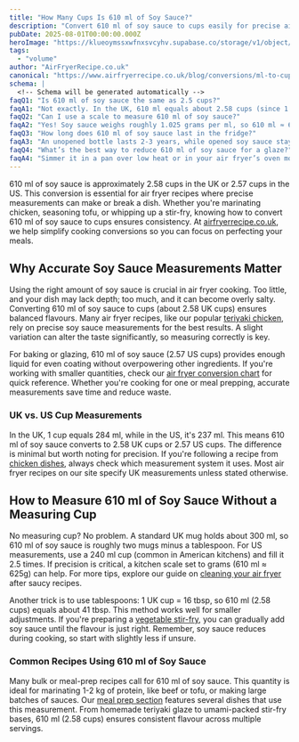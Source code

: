 ```yaml
---
title: "How Many Cups Is 610 ml of Soy Sauce?"
description: "Convert 610 ml of soy sauce to cups easily for precise air fryer cooking. Get accurate measurements for perfect recipes every time."
pubDate: 2025-08-01T00:00:00.000Z
heroImage: "https://klueoymssxwfnxsvcyhv.supabase.co/storage/v1/object/public/Shmucket/how-many-cups-is-610-ml-of-soy-sauce.webp"
tags:
  - "volume"
author: "AirFryerRecipe.co.uk"
canonical: "https://www.airfryerrecipe.co.uk/blog/conversions/ml-to-cups/how-many-cups-is-610-ml-of-soy-sauce"
schema: |
  <!-- Schema will be generated automatically -->
faqQ1: "Is 610 ml of soy sauce the same as 2.5 cups?"
faqA1: "Not exactly. In the UK, 610 ml equals about 2.58 cups (since 1 UK cup = 284 ml). In the US, it's closer to 2.57 cups (1 US cup = 237 ml). The difference is small but matters for precise recipes, especially in air fryer cooking where sauces reduce quickly."
faqQ2: "Can I use a scale to measure 610 ml of soy sauce?"
faqA2: "Yes! Soy sauce weighs roughly 1.025 grams per ml, so 610 ml ≈ 625g. This method is handy if you don’t have measuring cups. Just ensure your scale is set to grams and tare the container first for accuracy."
faqQ3: "How long does 610 ml of soy sauce last in the fridge?"
faqA3: "An unopened bottle lasts 2-3 years, while opened soy sauce stays fresh for about 1 year refrigerated. If you’ve used 610 ml for meal prep, store leftovers in an airtight container and use within 3 months for best flavour."
faqQ4: "What’s the best way to reduce 610 ml of soy sauce for a glaze?"
faqA4: "Simmer it in a pan over low heat or in your air fryer’s oven mode at 160°C, stirring occasionally. Reducing 610 ml (2.58 cups) by half takes ~20-30 minutes. Add honey or ginger for extra depth."
---
```

<p>610 ml of soy sauce is approximately 2.58 cups in the UK or 2.57 cups in the US. This conversion is essential for air fryer recipes where precise measurements can make or break a dish. Whether you're marinating chicken, seasoning tofu, or whipping up a stir-fry, knowing how to convert 610 ml of soy sauce to cups ensures consistency. At <a href=https://www.airfryerrecipe.co.uk/>airfryerrecipe.co.uk</a>, we help simplify cooking conversions so you can focus on perfecting your meals.</p>

<h2>Why Accurate Soy Sauce Measurements Matter</h2>  
<p>Using the right amount of soy sauce is crucial in air fryer cooking. Too little, and your dish may lack depth; too much, and it can become overly salty. Converting 610 ml of soy sauce to cups (about 2.58 UK cups) ensures balanced flavours. Many air fryer recipes, like our popular <a href=https://www.airfryerrecipe.co.uk/recipes>teriyaki chicken</a>, rely on precise soy sauce measurements for the best results. A slight variation can alter the taste significantly, so measuring correctly is key.</p>  

<p>For baking or glazing, 610 ml of soy sauce (2.57 US cups) provides enough liquid for even coating without overpowering other ingredients. If you're working with smaller quantities, check our <a href=https://www.airfryerrecipe.co.uk/air-fryer-conversion-chart>air fryer conversion chart</a> for quick reference. Whether you're cooking for one or meal prepping, accurate measurements save time and reduce waste.</p>  

<h3>UK vs. US Cup Measurements</h3>  
<p>In the UK, 1 cup equals 284 ml, while in the US, it's 237 ml. This means 610 ml of soy sauce converts to 2.58 UK cups or 2.57 US cups. The difference is minimal but worth noting for precision. If you're following a recipe from <a href=https://www.airfryerrecipe.co.uk/recipe-category/chicken>chicken dishes</a>, always check which measurement system it uses. Most air fryer recipes on our site specify UK measurements unless stated otherwise.</p>  

<h2>How to Measure 610 ml of Soy Sauce Without a Measuring Cup</h2>  
<p>No measuring cup? No problem. A standard UK mug holds about 300 ml, so 610 ml of soy sauce is roughly two mugs minus a tablespoon. For US measurements, use a 240 ml cup (common in American kitchens) and fill it 2.5 times. If precision is critical, a kitchen scale set to grams (610 ml ≈ 625g) can help. For more tips, explore our guide on <a href=https://www.airfryerrecipe.co.uk/air-fryer-cleaner>cleaning your air fryer</a> after saucy recipes.</p>  

<p>Another trick is to use tablespoons: 1 UK cup = 16 tbsp, so 610 ml (2.58 cups) equals about 41 tbsp. This method works well for smaller adjustments. If you're preparing a <a href=https://www.airfryerrecipe.co.uk/recipe-category/vegetables>vegetable stir-fry</a>, you can gradually add soy sauce until the flavour is just right. Remember, soy sauce reduces during cooking, so start with slightly less if unsure.</p>  

<h3>Common Recipes Using 610 ml of Soy Sauce</h3>  
<p>Many bulk or meal-prep recipes call for 610 ml of soy sauce. This quantity is ideal for marinating 1-2 kg of protein, like beef or tofu, or making large batches of sauces. Our <a href=https://www.airfryerrecipe.co.uk/recipe-category/meal-prep>meal prep section</a> features several dishes that use this measurement. From homemade teriyaki glaze to umami-packed stir-fry bases, 610 ml (2.58 cups) ensures consistent flavour across multiple servings.</p>
